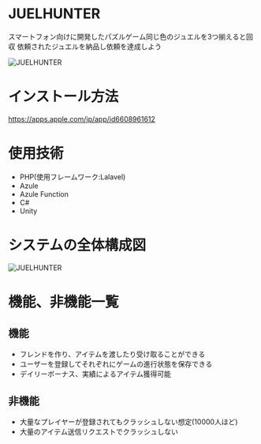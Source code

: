 # JUELHUNTER
スマートフォン向けに開発したパズルゲーム同じ色のジュエルを3つ揃えると回収
依頼されたジュエルを納品し依頼を達成しよう

![JUELHUNTER]()
  
# インストール方法
https://apps.apple.com/jp/app/id6608961612

# 使用技術
* PHP(使用フレームワーク:Lalavel)
* Azule
* Azule Function
* C#
* Unity

# システムの全体構成図
![JUELHUNTER](C:\Users\student\Desktop)
# 機能、非機能一覧

## 機能
* フレンドを作り、アイテムを渡したり受け取ることができる
* ユーザーを登録してそれぞれにゲームの進行状態を保存できる
* デイリーボーナス、実績によるアイテム獲得可能
## 非機能
* 大量なプレイヤーが登録されてもクラッシュしない想定(10000人ほど)
* 大量のアイテム送信リクエストでクラッシュしない
